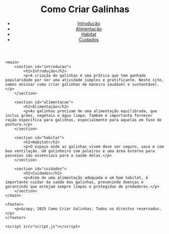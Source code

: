 <!DOCTYPE html>
<html lang="pt-br">
<head>
    <meta charset="UTF-8">
    <meta name="viewport" content="width=device-width, initial-scale=1.0">
    <title>Como Criar Galinhas</title>
    <link rel="stylesheet" href="styles.css">
</head>
<body>
    <header>
        <h1>Como Criar Galinhas</h1>
        <nav>
            <ul>
                <li><a href="#introducao">Introdução</a></li>
                <li><a href="#alimentacao">Alimentação</a></li>
                <li><a href="#habitat">Habitat</a></li>
                <li><a href="#cuidados">Cuidados</a></li>
            </ul>
        </nav>
    </header>

    <main>
        <section id="introducao">
            <h2>Introdução</h2>
            <p>A criação de galinhas é uma prática que tem ganhado popularidade por ser uma atividade simples e gratificante. Neste site, vamos ensinar como criar galinhas de maneira saudável e sustentável.</p>
        </section>

        <section id="alimentacao">
            <h2>Alimentação</h2>
            <p>As galinhas precisam de uma alimentação equilibrada, que inclui grãos, vegetais e água limpa. Também é importante fornecer ração específica para galinhas, especialmente para aquelas em fase de postura.</p>
        </section>

        <section id="habitat">
            <h2>Habitat</h2>
            <p>O espaço onde as galinhas vivem deve ser seguro, seco e com boa ventilação. Um galinheiro com poleiros e uma área externa para passeios são essenciais para a saúde delas.</p>
        </section>

        <section id="cuidados">
            <h2>Cuidados</h2>
            <p>Além de uma alimentação adequada e um bom habitat, é importante cuidar da saúde das galinhas, prevenindo doenças e garantindo que estejam sempre limpas e protegidas de predadores.</p>
        </section>
    </main>

    <footer>
        <p>&copy; 2025 Como Criar Galinhas. Todos os direitos reservados.</p>
    </footer>

    <script src="script.js"></script>
</body>
</html>
